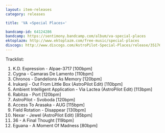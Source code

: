 ```yaml
---
layout: item-releases
category: releases

title: 'VA «Special Places»'

bandcamp-id: 64124286
bandcamp: https://sentimony.bandcamp.com/album/va-special-places
ektoplazm: http://www.ektoplazm.com/free-music/special-places
discogs: http://www.discogs.com/AstroPilot-Special-Places/release/3517621
---
```


Tracklist:

01. K.D. Expression - Alpae-3717 [100bpm]
02. Cygna - Camaras De Lamento [110bpm]
03. Chronos - Dandelions As Memory [120bpm]
04. Irukanji - Out From Little Box (AstroPilot Edit) [110bpm]
05. Ambient Intelligent Application - Via Lactea (AstroPilot Edit) [113bpm]
06. Rabitza - Port [120bpm]
07. AstroPilot - Svoboda [120bpm]
08. Access To Arasaka - AUG [115bpm]
09. Field Rotation - Disappear [130bpm]
10. Nexar - Jewel (AstroPilot Edit) [85bpm]
11. 36 - A Final Thought [119bpm]
12. Eguana - A Moment Of Madness [80bpm]

<!-- <div class="container-fluid">
    <div class="row">
        <div class="col-sm-5 col-sm-offset-2">

            <div class="fotorama">
                <img src="{{ site.baseurl }}/assets/img/releases/{{ page:release-id }}-hd.jpg" alt="..." data-caption="Lorem ipsum dolor sit amet">
                <img src="{{ site.baseurl }}/assets/img/gallery/g1.jpg" alt="..." data-caption="onsectetur adipisicing elit Placeat ">
                <img src="{{ site.baseurl }}/assets/img/gallery/g2.jpg" alt="..." data-caption="numquam est voluptas error quae atque au">
                <img src="{{ site.baseurl }}/assets/img/gallery/g3.jpg" alt="..." data-caption="sint totam eveniet inventore of">
                <img src="{{ site.baseurl }}/assets/img/gallery/g4.jpg" alt="..." data-caption="consectetur sapiente pjoop" >
                <img src="{{ site.baseurl }}/assets/img/gallery/g5.jpg" alt="..." data-caption="simus in suscipit velit, fugit veniam n">
            </div>

        </div>
    </div>
</div> -->
